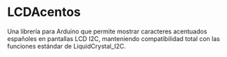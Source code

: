 # LCDAcentos
Una librería para Arduino que permite mostrar caracteres acentuados españoles en pantallas LCD I2C, manteniendo compatibilidad total con las funciones estándar de LiquidCrystal_I2C.
